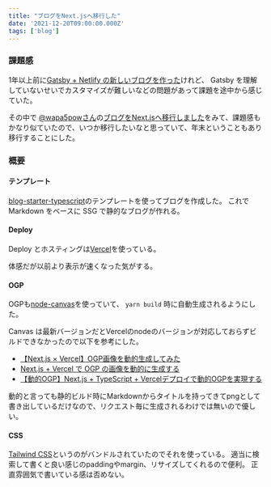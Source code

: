 ```yaml
---
title: "ブログをNext.jsへ移行した"
date: '2021-12-20T09:00:00.000Z'
tags: ['blog']
---
```


### 課題感

1年以上前に[Gatsby + Netlify の新しいブログを作った](start-new-blog)けれど、
Gatsby を理解していないせいでカスタマイズが難しいなどの問題があって課題を途中から感じていた。

その中で [@wapa5powさん](https://twitter.com/wapa5pow)の[ブログをNext.jsへ移行しました](https://wapa5pow.com/posts/2021-03-02--blog-by-nextjs)をみて、課題感もかなり似ていたので、いつか移行したいなと思っていて、年末ということもあり移行することにした。

### 概要


#### テンプレート

[blog-starter-typescript](https://github.com/vercel/next.js/tree/canary/examples/blog-starter-typescript)のテンプレートを使ってブログを作成した。
これで Markdown をベースに SSG で静的なブログが作れる。

#### Deploy

Deploy とホスティングは[Vercel](https://vercel.com/dashboard)を使っている。

体感だが以前より表示が速くなった気がする。

#### OGP

OGPも[node-canvas](https://github.com/Automattic/node-canvas)を使っていて、 `yarn build` 時に自動生成されるようにした。

Canvas は最新バージョンだとVercelのnodeのバージョンが対応しておらずビルドできなかったので以下を参考にした。

- [【Next.js × Vercel】OGP画像を動的生成してみた](https://ji23-dev.com/blogs/nextjs-ogp)
- [Next.js + Vercel で OGP の画像を動的に生成する](https://zenn.dev/tiwu_dev/articles/68d58d4ab710af)
- [【動的OGP】Next.js + TypeScript + Vercelデプロイで動的OGPを実現する](https://qiita.com/yuikoito/items/619120c592d99f9d3053)

動的と言っても静的ビルド時にMarkdownからタイトルを持ってきてpngとして書き出しているだけなので、リクエスト毎に生成されるわけでは無いので優しい。

#### CSS

[Tailwind CSS](https://tailwindcss.com)というのがバンドルされていたのでそれを使っている。
適当に検索して書くと良い感じのpaddingやmargin、リサイズしてくれるので便利。
正直雰囲気で書いている感は否めない。